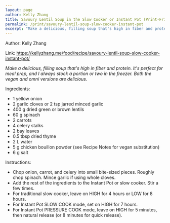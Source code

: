 ```yaml
---
layout: page
author: Kelly Zhang
title: Savoury Lentil Soup in the Slow Cooker or Instant Pot (Print-Friendly)
permalink: /print/savoury-lentil-soup-slow-cooker-instant-pot
excerpt: "Make a delicious, filling soup that's high in fiber and protein. It's perfect for meal prep, and I always stock a portion or two in the freezer. Both the vegan and omni versions are delicious."
---
```


Author: Kelly Zhang

Link: https://kellyzhang.me/food/recipe/savoury-lentil-soup-slow-cooker-instant-pot/

*Make a delicious, filling soup that's high in fiber and protein. It's perfect for meal prep, and I always stock a portion or two in the freezer. Both the vegan and omni versions are delicious.*

Ingredients:

* 1 yellow onion
* 2 garlic cloves or 2 tsp jarred minced garlic
* 400 g dried green or brown lentils
* 60 g spinach
* 2 carrots
* 4 celery stalks
* 2 bay leaves
* 0.5 tbsp dried thyme
* 2 L water
* 5 g chicken bouillon powder (see Recipe Notes for vegan substitution)
* 6 g salt

Instructions:

* Chop onion, carrot, and celery into small bite-sized pieces. Roughly chop spinach. Mince garlic if using whole cloves.
* Add the rest of the ingredients to the Instant Pot or slow cooker. Stir a few times.
* For traditional slow cooker, leave on HIGH for 4 hours or LOW for 8 hours.
* For Instant Pot SLOW COOK mode, set on HIGH for 7 hours.
* For Instant Pot PRESSURE COOK mode, leave on HIGH for 5 minutes, then natural release (or 8 minutes for quick release).
